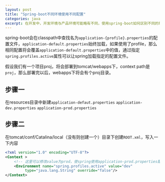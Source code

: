 ```yaml
---
layout: post
title: "Spring-boot不同环境使用不同配置"
categories: java
excerpt: 在开发中，开发环境与产品环境可能略有不同，使用spring-boot如何区别不同的环境变量呢？
---
```


spring-boot会在classpath中查找名为`application-{profile}.properties`的配置文件，`application-default.properties`始终加载，如果使用了profile，那么相同配置将会覆盖`application-default.properties`中的值，通过指定`spring.profiles.active`属性可以让spring加载指定的配置文件。

假设我们有一个项目proj，将会部署到tomcat/webapps下，context path是`proj`，那么部署完以后，webapps下将会有个proj目录。

## 步骤一
在resources目录中新建`application-defaut.properties` `application-dev.properties` `application-prod.properties`

## 步骤二
在tomcat/conf/Catalina/local（没有则创建一个）目录下创建`ROOT.xml`，写入一下内容

```xml
<?xml version="1.0" encoding="UTF-8"?>
<Context >
    <!-- 这里可以修改value为prod，使spring使用application-prod.properties配置，这里使用的是application-dev.properties -->
    <Environment name="spring.profiles.active" value="dev"
         type="java.lang.String" override="false"/>
</Context>

```

